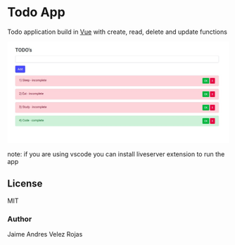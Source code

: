 # Todo App

Todo application build in [Vue](https://vuejs.org/) with create, read, delete and update functions 

![alt text](https://github.com/jhudaz/Todo-Vuejs/blob/master/vue.jpeg?raw=true)


note: if you are using vscode you can install liveserver extension to run the app

License
----

MIT


### Author

Jaime Andres Velez Rojas
